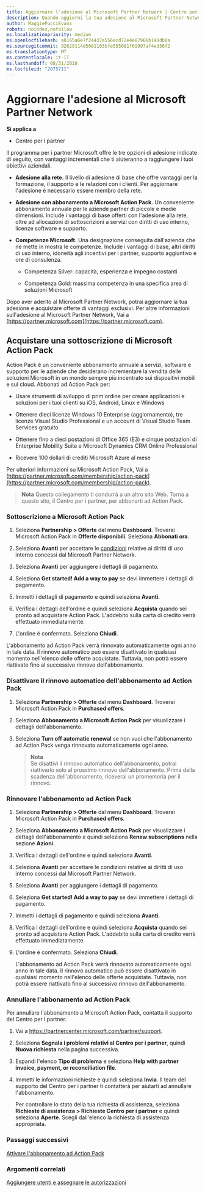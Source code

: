 ```yaml
---
title: Aggiornare l'adesione al Microsoft Partner Network | Centro per i partner
description: Quando aggiorni la tua adesione al Microsoft Partner Network, hai diritto ai relativi vantaggi esclusivi. Scopri come trovare e acquistare le offerte disponibili.
author: MaggiePucciEvans
robots: noindex,nofollow
ms.localizationpriority: medium
ms.openlocfilehash: a8165a6e7f24437a556ecd72e4e87966b148db0a
ms.sourcegitcommit: 92629114d5081103bfe555081f69997af4ed56f2
ms.translationtype: MT
ms.contentlocale: it-IT
ms.lasthandoff: 08/31/2018
ms.locfileid: "2875711"
---
```

# <a name="upgrade-your-microsoft-partner-network-membership"></a>Aggiornare l'adesione al Microsoft Partner Network

**Si applica a**

-  Centro per i partner

Il programma per i partner Microsoft offre le tre opzioni di adesione indicate di seguito, con vantaggi incrementali che ti aiuteranno a raggiungere i tuoi obiettivi aziendali.

- **Adesione alla rete.** Il livello di adesione di base che offre vantaggi per la formazione, il supporto e le relazioni con i clienti. Per aggiornare l'adesione è necessario essere membro della rete.

- **Adesione con abbonamento a Microsoft Action Pack.** Un conveniente abbonamento annuale per le aziende partner di piccole e medie dimensioni. Include i vantaggi di base offerti con l'adesione alla rete, oltre ad allocazioni di sottoscrizioni a servizi con diritti di uso interno, licenze software e supporto.

- **Competenze Microsoft.** Una designazione conseguita dall'azienda che ne mette in mostra le competenze. Include i vantaggi di base, altri diritti di uso interno, idoneità agli incentivi per i partner, supporto aggiuntivo e ore di consulenza.

  - Competenza Silver: capacità, esperienza e impegno costanti

  - Competenza Gold: massima competenza in una specifica area di soluzioni Microsoft

Dopo aver aderito al Microsoft Partner Network, potrai aggiornare la tua adesione e acquistare offerte di vantaggi esclusivi. Per altre informazioni sull'adesione al Microsoft Partner Network, Vai a [https://partner.microsoft.com](https://partner.microsoft.com).


## <a name="purchase-a-microsoft-action-pack-subscription"></a>Acquistare una sottoscrizione di Microsoft Action Pack

Action Pack è un conveniente abbonamento annuale a servizi, software e supporto per le aziende che desiderano incrementare la vendita delle soluzioni Microsoft in un mondo sempre più incentrato sui dispositivi mobili e sul cloud. Abbonati ad Action Pack per:

- Usare strumenti di sviluppo di prim'ordine per creare applicazioni e soluzioni per i tuoi clienti su iOS, Android, Linux e Windows 

- Ottenere dieci licenze Windows 10 Enterprise (aggiornamento), tre licenze Visual Studio Professional e un account di Visual Studio Team Services gratuito 

- Ottenere fino a dieci postazioni di Office 365 (E3) e cinque postazioni di Enterprise Mobility Suite e Microsoft Dynamics CRM Online Professional

- Ricevere 100 dollari di crediti Microsoft Azure al mese

Per ulteriori informazioni su Microsoft Action Pack, Vai a [https://partner.microsoft.com/membership/action-pack](https://partner.microsoft.com/membership/action-pack). 

>**Nota** Questo collegamento ti condurrà a un altro sito Web. Torna a questo sito, il Centro per i partner, per abbonarti ad Action Pack.


### <a name="subscribe-to-microsoft-action-pack"></a>Sottoscrizione a Microsoft Action Pack

1. Seleziona **Partnership > Offerte** dal menu **Dashboard**. Troverai Microsoft Action Pack in **Offerte disponibili**. Seleziona **Abbonati ora**. 

2. Seleziona **Avanti** per accettare le [condizioni](https://go.microsoft.com/fwlink/?linkid=842232) relative ai diritti di uso interno concessi dal Microsoft Partner Network.  

3. Seleziona **Avanti** per aggiungere i dettagli di pagamento. 

4. Seleziona **Get started! Add a way to pay** se devi immettere i dettagli di pagamento. 

5. Immetti i dettagli di pagamento e quindi seleziona **Avanti**.

6. Verifica i dettagli dell'ordine e quindi seleziona **Acquista** quando sei pronto ad acquistare Action Pack. L'addebito sulla carta di credito verrà effettuato immediatamente.

7. L'ordine è confermato. Seleziona **Chiudi**.

L'abbonamento ad Action Pack verrà rinnovato automaticamente ogni anno in tale data. Il rinnovo automatico può essere disattivato in qualsiasi momento nell'elenco delle offerte acquistate. Tuttavia, non potrà essere riattivato fino al successivo rinnovo dell'abbonamento. 

### <a name="turn-off-automatic-action-pack-subscription-renewal"></a>Disattivare il rinnovo automatico dell'abbonamento ad Action Pack

1. Seleziona **Partnership > Offerte** dal menu **Dashboard**. Troverai Microsoft Action Pack in **Purchased offers**.

2. Seleziona **Abbonamento a Microsoft Action Pack** per visualizzare i dettagli dell'abbonamento. 

3. Seleziona **Turn off automatic renewal** se non vuoi che l'abbonamento ad Action Pack venga rinnovato automaticamente ogni anno. 

    >**Nota**<br>
Se disattivi il rinnovo automatico dell'abbonamento, potrai riattivarlo solo al prossimo rinnovo dell'abbonamento. Prima della scadenza dell'abbonamento, riceverai un promemoria per il rinnovo.


### <a name="renew-your-action-pack-subscription"></a>Rinnovare l'abbonamento ad Action Pack

1. Seleziona **Partnership > Offerte** dal menu **Dashboard**. Troverai Microsoft Action Pack in **Purchased offers**.

2. Seleziona **Abbonamento a Microsoft Action Pack** per visualizzare i dettagli dell'abbonamento e quindi seleziona **Renew subscriptions** nella sezione **Azioni**.  

3. Verifica i dettagli dell'ordine e quindi seleziona **Avanti**.

4. Seleziona **Avanti** per accettare le condizioni relative ai diritti di uso interno concessi dal Microsoft Partner Network.  

5. Seleziona **Avanti** per aggiungere i dettagli di pagamento. 

6. Seleziona **Get started! Add a way to pay** se devi immettere i dettagli di pagamento. 

7. Immetti i dettagli di pagamento e quindi seleziona **Avanti**.

8. Verifica i dettagli dell'ordine e quindi seleziona **Acquista** quando sei pronto ad acquistare Action Pack. L'addebito sulla carta di credito verrà effettuato immediatamente.

9. L'ordine è confermato. Seleziona **Chiudi**.

    L'abbonamento ad Action Pack verrà rinnovato automaticamente ogni anno in tale data. Il rinnovo automatico può essere disattivato in qualsiasi momento nell'elenco delle offerte acquistate. Tuttavia, non potrà essere riattivato fino al successivo rinnovo dell'abbonamento. 


### <a name="cancel-your-action-pack-subscription"></a>Annullare l'abbonamento ad Action Pack

Per annullare l'abbonamento a Microsoft Action Pack, contatta il supporto del Centro per i partner.

1. Vai a https://partnercenter.microsoft.com/partner/support.

2. Seleziona **Segnala i problemi relativi al Centro per i partner**, quindi **Nuova richiesta** nella pagina successiva.

3. Espandi l'elenco **Tipo di problema** e seleziona **Help with partner invoice, payment, or reconciliation file**. 

4. Immetti le informazioni richieste e quindi seleziona **Invia**. Il team del supporto del Centro per i partner ti contatterà per aiutarti ad annullare l'abbonamento.

    Per controllare lo stato della tua richiesta di assistenza, seleziona **Richieste di assistenza > Richieste Centro per i partner** e quindi seleziona **Aperte**. Scegli dall'elenco la richiesta di assistenza appropriata.  

 
### <a name="next-steps"></a>Passaggi successivi

[Attivare l'abbonamento ad Action Pack](manage-your-partner-network-benefits.md)


### <a name="related-topics"></a>Argomenti correlati

[Aggiungere utenti e assegnare le autorizzazioni](create-user-accounts-and-set-permissions.md)





